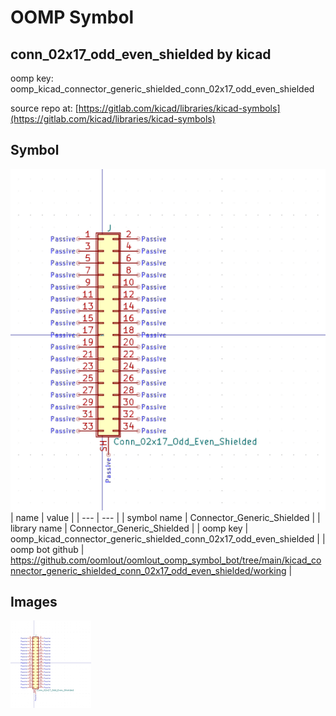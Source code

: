 # OOMP Symbol  
## conn_02x17_odd_even_shielded  by kicad  
  
oomp key: oomp_kicad_connector_generic_shielded_conn_02x17_odd_even_shielded  
  
source repo at: [https://gitlab.com/kicad/libraries/kicad-symbols](https://gitlab.com/kicad/libraries/kicad-symbols)  
## Symbol  
  
[![working.png](working_600.png)](working.png)  
| name | value | 
| --- | --- | 
| symbol name | Connector_Generic_Shielded | 
| library name | Connector_Generic_Shielded | 
| oomp key | oomp_kicad_connector_generic_shielded_conn_02x17_odd_even_shielded | 
| oomp bot github | https://github.com/oomlout/oomlout_oomp_symbol_bot/tree/main/kicad_connector_generic_shielded_conn_02x17_odd_even_shielded/working | 
## Images  
  
[![working.png](working_140.png)](working.png)  

